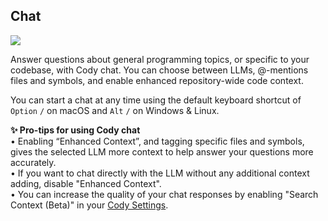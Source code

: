 ## Chat

<img src="https://storage.googleapis.com/sourcegraph-assets/blog/blog-vscode-v018-release/blog-v018-context-controls-002.gif">

Answer questions about general programming topics, or specific to your codebase, with Cody chat. You can choose between LLMs, @-mentions files and symbols, and enable enhanced repository-wide code context.

You can start a chat at any time using the default keyboard shortcut of `Option` `/` on macOS and `Alt` `/` on Windows & Linux.

**✨ Pro-tips for using Cody chat**
<br>• Enabling “Enhanced Context”, and tagging specific files and symbols, gives the selected LLM more context to help answer your questions more accurately.
<br>• If you want to chat directly with the LLM without any additional context adding, disable "Enhanced Context".
<br>• You can increase the quality of your chat responses by enabling "Search Context (Beta)" in your [Cody Settings](command:cody.status-bar.interacted).

